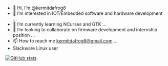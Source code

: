 - 👋 Hi, I’m @kermitdafrog8
- 👀 I’m interested in IOT/Embedded software and hardware development ...
- 🌱 I’m currently learning NCurses and GTK ...
- 💞️ I’m looking to collaborate on firmware development and internship position ...
- 📫 How to reach me kermitdafrog8@gmail.com ...
- Slackware Linux user

<!---
kermitdafrog8/kermitdafrog8 is a ✨ special ✨ repository because its `README.md` (this file) appears on your GitHub profile.
You can click the Preview link to take a look at your changes.
--->

[![GitHub stats](https://github-readme-stats.vercel.app/api?username=kermitdafrog8)](https://github.com/anuraghazra/github-readme-stats)
